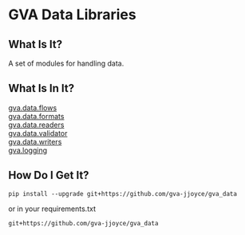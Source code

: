 # GVA Data Libraries

## What Is It?

A set of modules for handling data.

## What Is In It?

[gva.data.flows](docs/gva.data.flows.md)  
[gva.data.formats](docs/gva.data.formats.md)  
[gva.data.readers](docs/gva.data.readers.md)  
[gva.data.validator](docs/gva.data.validator.md)  
[gva.data.writers](docs/gva.data.writers.md)  
[gva.logging](docs/gva.logging.md)   

## How Do I Get It?
~~~
pip install --upgrade git+https://github.com/gva-jjoyce/gva_data
~~~
or in your requirements.txt
~~~
git+https://github.com/gva-jjoyce/gva_data
~~~
